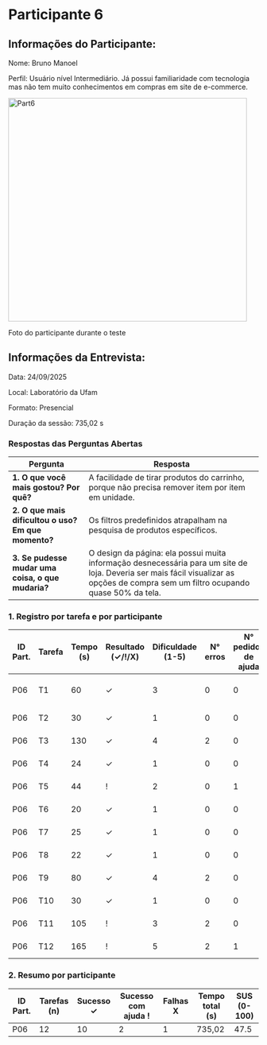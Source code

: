 # Participante 6

## Informações do Participante:
Nome: Bruno Manoel

Perfil: Usuário nível Intermediário. Já possui familiaridade com tecnologia mas não tem muito conhecimentos em compras em site de e-commerce. 

<img width="480" height="450" alt="Part6" src="https://github.com/user-attachments/assets/242feee9-3102-4e21-b3c2-db60db3b2297" />

Foto do participante durante o teste

## Informações da Entrevista: 
Data: 24/09/2025

Local: Laboratório da Ufam

Formato: Presencial 

Duração da sessão: 735,02 s

### Respostas das Perguntas Abertas

| Pergunta | Resposta |
|----------|----------|
| **1. O que você mais gostou? Por quê?** | A facilidade de tirar produtos do carrinho, porque não precisa remover item por item em unidade. |
| **2. O que mais dificultou o uso? Em que momento?** | Os filtros predefinidos atrapalham na pesquisa de produtos específicos. |
| **3. Se pudesse mudar uma coisa, o que mudaria?** | O design da página: ela possui muita informação desnecessária para um site de loja. Deveria ser mais fácil visualizar as opções de compra sem um filtro ocupando quase 50% da tela. |


### 1. Registro por tarefa e por participante
| ID Part. | Tarefa | Tempo (s) | Resultado (✓/!/X) | Dificuldade (1-5) | N° erros | N° pedidos de ajuda | Observações                     |
|----------|--------|-----------|--------------------|-------------------|----------|---------------------|---------------------------------|
| P06      | T1     | 60        | ✓                  | 3                 | 0        | 0                   | Com dificuldade - não entendeu  |
| P06      | T2     | 30        | ✓                  | 1                 | 0        | 0                   | Não precisou de ajuda           |
| P06      | T3     | 130       | ✓                  | 4                 | 2        | 0                   | Acha que aplicou                |
| P06      | T4     | 24        | ✓                  | 1                 | 0        | 0                   | Acha que favoritou              |
| P06      | T5     | 44        | !                  | 2                 | 0        | 1                   | Com dificuldade                 |
| P06      | T6     | 20        | ✓                  | 1                 | 0        | 0                   | Realizou com dificuldades       |
| P06      | T7     | 25        | ✓                  | 1                 | 0        | 0                   | Não teve dificuldade            |
| P06      | T8     | 22        | ✓                  | 1                 | 0        | 0                   | Não teve dificuldade            |
| P06      | T9     | 80        | ✓                  | 4                 | 2        | 0                   | Não precisou de ajuda           |
| P06      | T10    | 30        | ✓                  | 1                 | 0        | 0                   | Não precisou de ajuda           |
| P06      | T11    | 105       | !                  | 3                 | 2        | 0                   | Realizou com dificuldades       |
| P06      | T12    | 165       | !                  | 5                 | 2        | 1                   | Com dificuldade                 |
### 2. Resumo por participante
| ID Part. | Tarefas (n) | Sucesso ✓ | Sucesso com ajuda ! | Falhas X | Tempo total (s) | SUS (0-100) |
|----------|-------------|-----------|---------------------|----------|-----------------|-------------|
| P06      | 12          | 10         | 2                   | 1        | 735,02            | 47.5        |
